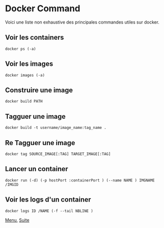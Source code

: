 # Docker Command
Voici une liste non exhaustive des principales commandes utiles sur docker. 

## Voir les containers 
```shell
docker ps (-a)
```
## Voir les images
```shell
docker images (-a)
```

## Construire une image 
```shell
docker build PATH
```

## Tagguer une image 

```shell
docker build -t username/image_name:tag_name .
```
## Re Tagguer une image 
```shell
docker tag SOURCE_IMAGE[:TAG] TARGET_IMAGE[:TAG]
```

## Lancer un container 
```shell
docker run (-d) (-p hostPort :containerPort ) (--name NAME ) IMGNAME /IMGID
```

## Voir les logs d'un container
```shell
docker logs ID /NAME (-f --tail NBLINE )
```


[Menu](https://obeyler.github.io/Formation-K8S/), [Suite](https://obeyler.github.io/Formation-K8S/Chapitres/DockerRegistry.html)
